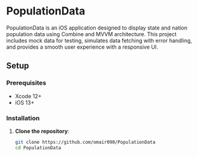 # PopulationData

PopulationData is an iOS application designed to display state and nation population data using Combine and MVVM architecture. This project includes mock data for testing, simulates data fetching with error handling, and provides a smooth user experience with a responsive UI.

## Setup

### Prerequisites
- Xcode 12+
- iOS 13+

### Installation

1. **Clone the repository**:
   ```bash
   git clone https://github.com/omair090/PopulationData
   cd PopulationData
